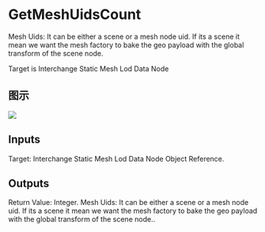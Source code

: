 # GetMeshUidsCount

Mesh Uids: It can be either a scene or a mesh node uid. If its a scene it mean we want the mesh factory to bake the geo payload with the global transform of the scene node.

Target is Interchange Static Mesh Lod Data Node

## 图示

![]($-20221218-19335910.png)

## Inputs

Target: Interchange Static Mesh Lod Data Node Object Reference.  

## Outputs

Return Value: Integer. Mesh Uids: It can be either a scene or a mesh node uid. If its a scene it mean we want the mesh factory to bake the geo payload with the global transform of the scene node..

